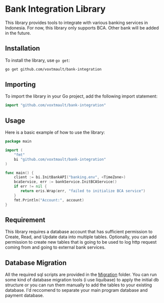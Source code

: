 # Bank Integration Library

This library provides tools to integrate with various banking services in Indonesia.
For now, this library only supports BCA. Other bank will be added in the future.

## Installation

To install the library, use `go get`:

```sh
go get github.com/voxtmault/bank-integration
```

## Importing

To import the library in your Go project, add the following import statement:

```go
import "github.com/voxtmault/bank-integration"
```

## Usage

Here is a basic example of how to use the library:

```go
package main

import (
    "fmt"
    bi "github.com/voxtmault/bank-integration"
)

func main() {
    client := bi.InitBankAPI("banking.env", <TimeZone>)
    bcaService, err := bankService.InitBCAService()
    if err != nil {
       return eris.Wrap(err, "failed to initialize BCA service")
    }
    fmt.Println("Account:", account)
}
```

## Requirement

This library requires a database account that has sufficient permission to Create, Read, and Update data into multiple tables. Optionally, you can add permission to create new tables that is going to be used to log http request coming from and going to external bank services.

## Database Migration

All the required sql scripts are provided in the [Migration](db/changelog/) folder. You can run some kind of database migration tools (i use liquibase) to apply the initial db structure or you can run them manually to add the tables to your existing database. I'd reccomend to separate your main program database and payment database.
